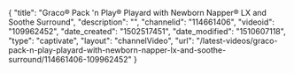 {
    "title": "Graco&reg; Pack 'n Play&reg; Playard with Newborn Napper&reg; LX and Soothe Surround",
    "description": "",
    "channelid": "114661406",
    "videoid": "109962452",
    "date_created": "1502517451",
    "date_modified": "1510607118",
    "type": "captivate",
    "layout": "channelVideo",
    "url": "\/latest-videos\/graco-pack-n-play-playard-with-newborn-napper-lx-and-soothe-surround\/114661406-109962452"
}